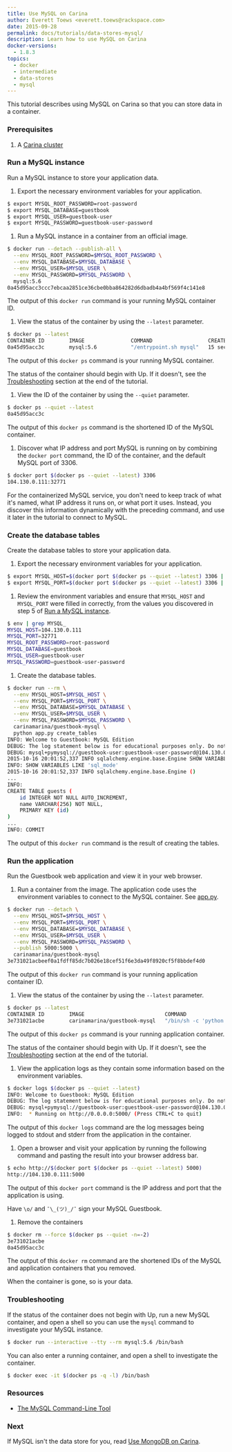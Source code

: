 ```yaml
---
title: Use MySQL on Carina
author: Everett Toews <everett.toews@rackspace.com>
date: 2015-09-28
permalink: docs/tutorials/data-stores-mysql/
description: Learn how to use MySQL on Carina
docker-versions:
  - 1.8.3
topics:
  - docker
  - intermediate
  - data-stores
  - mysql
---
```


This tutorial describes using MySQL on Carina so that you can store data in a container.

### Prerequisites

1. A [Carina cluster](/docs/tutorials/create-connect-cluster/)

### Run a MySQL instance

Run a MySQL instance to store your application data.

1. Export the necessary environment variables for your application.

```bash
$ export MYSQL_ROOT_PASSWORD=root-password
$ export MYSQL_DATABASE=guestbook
$ export MYSQL_USER=guestbook-user
$ export MYSQL_PASSWORD=guestbook-user-password
```

1. Run a MySQL instance in a container from an official image.

```bash
$ docker run --detach --publish-all \
  --env MYSQL_ROOT_PASSWORD=$MYSQL_ROOT_PASSWORD \
  --env MYSQL_DATABASE=$MYSQL_DATABASE \
  --env MYSQL_USER=$MYSQL_USER \
  --env MYSQL_PASSWORD=$MYSQL_PASSWORD \
  mysql:5.6
0a45d95acc3ccc7ebcaa2851ce36cbe0bba864282d6dbadb4a4bf569f4c141e8
```

The output of this `docker run` command is your running MySQL container ID.

1. View the status of the container by using the `--latest` parameter.

```bash
$ docker ps --latest
CONTAINER ID        IMAGE               COMMAND                  CREATED             STATUS              PORTS                           NAMES
0a45d95acc3c        mysql:5.6           "/entrypoint.sh mysql"   15 seconds ago      Up 14 seconds       104.130.0.111:32771->3306/tcp   d850247d-ae6d-43bd-8b41-fd56f3530283-n1/loving_saha
```

The output of this `docker ps` command is your running MySQL container.

The status of the container should begin with Up. If it doesn't, see the [Troubleshooting](#troubleshooting) section at the end of the tutorial.

1. View the ID of the container by using the `--quiet` parameter.

```bash
$ docker ps --quiet --latest
0a45d95acc3c
```

The output of this `docker ps` command is the shortened ID of the MySQL container.

1. Discover what IP address and port MySQL is running on by combining the `docker port` command, the ID of the container, and the default MySQL port of 3306.

```bash
$ docker port $(docker ps --quiet --latest) 3306
104.130.0.111:32771
```

For the containerized MySQL service, you don't need to keep track of what it's named, what IP address it runs on, or what port it uses. Instead, you discover this information dynamically with the preceding command, and use it later in the tutorial to connect to MySQL.

### Create the database tables

Create the database tables to store your application data.

1. Export the necessary environment variables for your application.

```bash
$ export MYSQL_HOST=$(docker port $(docker ps --quiet --latest) 3306 | cut -f 1 -d ':')
$ export MYSQL_PORT=$(docker port $(docker ps --quiet --latest) 3306 | cut -f 2 -d ':')
```

1. Review the environment variables and ensure that `MYSQL_HOST` and `MYSQL_PORT` were filled in correctly, from the values you discovered in step 5 of [Run a MySQL instance](#run-a-mysql-instance).

```bash
$ env | grep MYSQL_
MYSQL_HOST=104.130.0.111
MYSQL_PORT=32771
MYSQL_ROOT_PASSWORD=root-password
MYSQL_DATABASE=guestbook
MYSQL_USER=guestbook-user
MYSQL_PASSWORD=guestbook-user-password
```

1. Create the database tables.

```bash
$ docker run --rm \
  --env MYSQL_HOST=$MYSQL_HOST \
  --env MYSQL_PORT=$MYSQL_PORT \
  --env MYSQL_DATABASE=$MYSQL_DATABASE \
  --env MYSQL_USER=$MYSQL_USER \
  --env MYSQL_PASSWORD=$MYSQL_PASSWORD \
  carinamarina/guestbook-mysql \
  python app.py create_tables
INFO: Welcome to Guestbook: MySQL Edition
DEBUG: The log statement below is for educational purposes only. Do not log credentials.
DEBUG: mysql+pymysql://guestbook-user:guestbook-user-password@104.130.0.111:32771/guestbook
2015-10-16 20:01:52,337 INFO sqlalchemy.engine.base.Engine SHOW VARIABLES LIKE 'sql_mode'
INFO: SHOW VARIABLES LIKE 'sql_mode'
2015-10-16 20:01:52,337 INFO sqlalchemy.engine.base.Engine ()
...
INFO:
CREATE TABLE guests (
	id INTEGER NOT NULL AUTO_INCREMENT,
	name VARCHAR(256) NOT NULL,
	PRIMARY KEY (id)
)
...
INFO: COMMIT
```

The output of this `docker run` command is the result of creating the tables.

### Run the application

Run the Guestbook web application and view it in your web browser.

1. Run a container from the image. The application code uses the environment variables to connect to the MySQL container. See [app.py](https://github.com/getcarina/examples/blob/master/guestbook-mysql/app.py).

```bash
$ docker run --detach \
  --env MYSQL_HOST=$MYSQL_HOST \
  --env MYSQL_PORT=$MYSQL_PORT \
  --env MYSQL_DATABASE=$MYSQL_DATABASE \
  --env MYSQL_USER=$MYSQL_USER \
  --env MYSQL_PASSWORD=$MYSQL_PASSWORD \
  --publish 5000:5000 \
  carinamarina/guestbook-mysql
3e731021acbeef0a1fdff85dc7b026e18cef51f6e3da49f8920cf5f8bbdef4d0
```

The output of this `docker run` command is your running application container ID.

1. View the status of the container by using the `--latest` parameter.

```bash
$ docker ps --latest
CONTAINER ID        IMAGE                          COMMAND                  CREATED             STATUS              PORTS                          NAMES
3e731021acbe        carinamarina/guestbook-mysql   "/bin/sh -c 'python a"   51 seconds ago      Up 50 seconds       104.130.0.111:5000->5000/tcp   d850247d-ae6d-43bd-8b41-fd56f3530283-n1/backstabbing_stallman
```

The output of this `docker ps` command is your running application container.

The status of the container should begin with Up. If it doesn't, see the [Troubleshooting](#troubleshooting) section at the end of the tutorial.

1. View the application logs as they contain some information based on the environment variables.

```bash
$ docker logs $(docker ps --quiet --latest)
INFO: Welcome to Guestbook: MySQL Edition
DEBUG: The log statement below is for educational purposes only. Do not log credentials.
DEBUG: mysql+pymysql://guestbook-user:guestbook-user-password@104.130.0.111:32771/guestbook
INFO:  * Running on http://0.0.0.0:5000/ (Press CTRL+C to quit)
```

The output of this `docker logs` command are the log messages being logged to stdout and stderr from the application in the container.

1. Open a browser and visit your application by running the following command and pasting the result into your browser address bar.

```bash
$ echo http://$(docker port $(docker ps --quiet --latest) 5000)
http://104.130.0.111:5000
```

The output of this `docker port` command is the IP address and port that the application is using.

Have `\o/` and `¯\_(ツ)_/¯` sign your MySQL Guestbook.

1. Remove the containers

```bash
$ docker rm --force $(docker ps --quiet -n=-2)
3e731021acbe
0a45d95acc3c
```

The output of this `docker rm` command are the shortened IDs of the MySQL and application containers that you removed.

When the container is gone, so is your data.

### Troubleshooting

If the status of the container does not begin with Up, run a new MySQL container, and open a shell so you can use the `mysql` command to investigate your MySQL instance.

```bash
$ docker run --interactive --tty --rm mysql:5.6 /bin/bash
```

You can also enter a running container, and open a shell to investigate the container.

```bash
$ docker exec -it $(docker ps -q -l) /bin/bash
```

### Resources

* [The MySQL Command-Line Tool](http://dev.mysql.com/doc/refman/5.6/en/mysql.html)

### Next

If MySQL isn't the data store for you, read [Use MongoDB on Carina](/docs/tutorials/data-stores-mongodb/).

